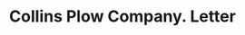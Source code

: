 ---
doi: 10.7916/D8KP9D5T
date_other: '1906'
date_other_textual: '1906'
form: correspondence
genre:
- Letters (correspondence)
name:
- Collins Plow Company
object_in_context_url: https://biggert.cul.columbia.edu/items/view/ave_biggert_00645
subject_hierarchical_geographic:
- Minneapolis, Minnesota, United States
subject_name:
- Collins Plow Company
title: Collins Plow Company. Letter
sort_title: Collins Plow Company. Letter
call_number: ave_biggert_00645
coordinates:
- 44.983333333333334,-93.26666666666667
pid: ave_biggert_00645
identifiers: ave_biggert_00645
permalink: /biggert/ave_biggert_00645/
layout: iiif-image-page
---